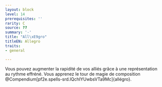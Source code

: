 ```yaml
---
layout: block
level: 14
prerequisites: ''
rarity: C
source: ??
summary: '-'
title: "All\xE9gro"
titleEN: Allegro
traits:
- general

---
```


Vous pouvez augmenter la rapidité de vos alliés grâce à une représentation au rythme effréné. Vous apprenez le tour de magie de composition @Compendium[pf2e.spells-srd.IQchIYUwbsVTa9Mc]{allégro}.